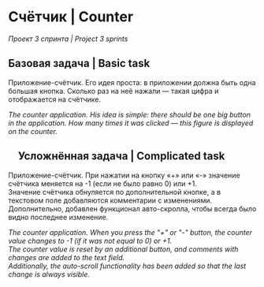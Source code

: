 # Счётчик | Counter  
*Проект 3 спринта | Project 3 sprints*  
  
## **Базовая задача | Basic task**  
Приложение-счётчик. Его идея проста: в приложении должна быть одна большая кнопка. Сколько раз на неё нажали — такая цифра и отображается на счётчике.  
  
*The counter application. His idea is simple: there should be one big button in the application. How many times it was clicked — this figure is displayed on the counter.*
  
## <img src="https://i.giphy.com/media/v1.Y2lkPTc5MGI3NjExZGRsdnAzZnZybjI0dGhzNG5jOWNxOWlrZGViYTBsN2xxZGo2d25sZyZlcD12MV9pbnRlcm5hbF9naWZfYnlfaWQmY3Q9cw/2Zsyf93bPW8e0a2zhX/giphy.gif" width="15px"/> **Усложнённая задача | Complicated task**  
Приложение-счётчик. При нажатии на кнопку «+» или «-» значение счётчика меняется на -1 (если не было равно 0) или +1.  
Значение счётчика обнуляется по дополнительной кнопке, а в текстовом поле добавляются комментарии с изменениями.  
Дополнительно, добавлен функционал авто-скролла, чтобы всегда было видно последнее изменение.  
  
*The counter application. When you press the "+" or "-" button, the counter value changes to -1 (if it was not equal to 0) or +1.  
The counter value is reset by an additional button, and comments with changes are added to the text field.  
Additionally, the auto-scroll functionality has been added so that the last change is always visible.*
